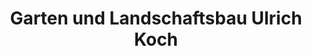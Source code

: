 ---
title: "Garten und Landschaftsbau Ulrich Koch"
url: /schotten/garten-und-landschaftsbau-ulrich-koch/
shop: Garten-Center
---